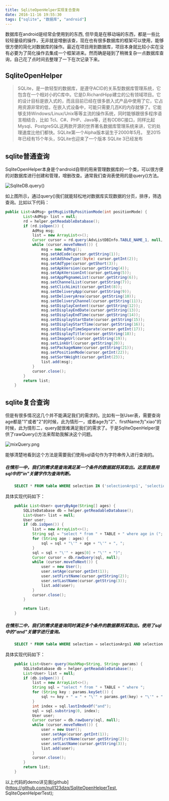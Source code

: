 ```yaml
---
title: SqliteOpenHelper实现复合查询
date: 2016-11-16 19:55:30
tags: ["sqlite", "数据库", "android"]
---
```


数据库在android是经常会使用到的东西, 但毕竟是在移动端的东西，都是一些比较轻量级的操作，无非就是增删该查，现在也有很多数据库的框架可以使用，能够很方便的简化对数据库的操作。最近在项目用到数据库，项目本身就比较小实在没有必要为了简化操作去集成一个框架进来。然而确是碰到了稍微复杂一点数据库查询，自己花了点时间去整理了一下在次记录下来。

## SqliteOpenHelper 

>SQLite，是一款轻型的数据库，是遵守ACID的关系型数据库管理系统，它包含在一个相对小的C库中。它是D.RichardHipp建立的公有领域项目。它的设计目标是嵌入式的，而且目前已经在很多嵌入式产品中使用了它，它占用资源非常的低，在嵌入式设备中，可能只需要几百K的内存就够了。它能够支持Windows/Linux/Unix等等主流的操作系统，同时能够跟很多程序语言相结合，比如 Tcl、C#、PHP、Java等，还有ODBC接口，同样比起Mysql、PostgreSQL这两款开源的世界著名数据库管理系统来讲，它的处理速度比他们都快。SQLite第一个Alpha版本诞生于2000年5月。 至2015年已经有15个年头，SQLite也迎来了一个版本 SQLite 3已经发布

## sqlite普通查询 

SqliteOpenHelper本身是个android自带的用来管理数据库的一个类，可以很方便的对数据库进行创建和管理，增删改查。通常我们查询表使用的是query()方法。

![SqliteDB.query()](http://ofhdiyvaa.bkt.clouddn.com/sqlite.png "SqliteDB.query()")

如上图所示，通过query()我们就能轻松地对数据库实现数据的分页，排序，筛选查询。比如以下代码：

```java
public List<AdMsg> getMsgListByPositionMode(int positionMode) {
        List<AdMsg> list = null;
        rd = helper.getReadableDatabase();
        if (rd.isOpen()) {
            AdMsg msg;
            list = new ArrayList<>();
            Cursor cursor = rd.query(AdvListDBInfo.TABLE_NAME_1, null, AdvListDBInfo.COLUMN_POSITION_MODE + "=?", new String[]{positionMode + ""}, null, null, null);
            while (cursor.moveToNext()) {
                msg = new AdMsg();
                msg.setAdCode(cursor.getString(1));
                msg.setAdShowType((byte) cursor.getInt(2));
                msg.setAdType(cursor.getShort(3));
                msg.setApkVersion(cursor.getString(4));
                msg.setApkVersionInt(cursor.getLong(5));
                msg.setAppPkgnameList(cursor.getString(6));
                msg.setChannelList(cursor.getString(7));
                msg.setClickLimit(cursor.getInt(8));
                msg.setDeliveryApp(cursor.getString(9));
                msg.setDeliveryArea(cursor.getString(10));
                msg.setDeliveryChannel(cursor.getString(11));
                msg.setDisplayContent(cursor.getString(12));
                msg.setDisplayEndDate(cursor.getString(13));
                msg.setDisplayEndTime(cursor.getString(14));
                msg.setDisplayStartDate(cursor.getString(15));
                msg.setDisplayStartTime(cursor.getString(16));
                msg.setDisplayTimeSeparate(cursor.getInt(17));
                msg.setDisplayTitle(cursor.getString(18));
                msg.setImageUrl(cursor.getString(19));
                msg.setLinkUrl(cursor.getString(20));
                msg.setPackageName(cursor.getString(21));
                msg.setPositionMode(cursor.getInt(22));
                msg.setSortWeight(cursor.getInt(23));
                list.add(msg);
            }
            cursor.close();
        }
        return list;
    }
```


## sqlite复合查询 
但是有很多情况这几个并不能满足我们的需求的。比如有一张User表，需要查询age都是"1"或者"2"的时候，此为情形一，或者age为"2"、firstName为"xiao"的时候，此为情形二，query就很难满足我们的需求了。于是SqliteOpenHelper提供了rawQuery()方法来帮助我解决这个问题。

![mixQuery.png](http://ofhdiyvaa.bkt.clouddn.com/mixQuery.png "mixQuery.png")

能够清楚地看到这个方法是需要我们使用sql语句作为字符串传入进行查询的。

##### 在情形一中，我们的需求是查询满足某一个条件的数据就将其取出。这里我是用sql中的"in"关键字作为查询判断。
```sql
    SELECT * FROM table WHERE selection IN ('selectionArgs1', 'selectionArgs2', 'selectionArgs3', ...);
```

具体实现代码如下：

```java
    public List<User> queryByAge(String[] ages) {
        SQLiteDatabase db = helper.getReadableDatabase();
        List<User> list = null;
        User user;
        if (db.isOpen()) {
            list = new ArrayList<>();
            String sql = "select * from " + TABLE + " where age in (";
            for (String age : ages) {
                sql = sql + "\'" + age + "\'" + ", ";
            }
            sql = sql + "\'" + ages[0] + "\'" + ")";
            Cursor cursor = db.rawQuery(sql, null);
            while (cursor.moveToNext()) {
                user = new User();
                user.setAge(cursor.getInt(1));
                user.setFirstName(cursor.getString(2));
                user.setLastName(cursor.getString(3));
                list.add(user);
            }
            cursor.close();
        }

        return list;
    }
```

##### 在情形二中，我们的需求是查询同时满足多个条件的数据蔡将其取出。使用了sql中的"and"关键字进行查询。

```sql
    SELECT * FROM table WHERE selection = selectionArgs1 AND selection = selectionArgs2 AND selection = selectionArgs3;
```

具体实现代码如下：

```java
    public List<User> query(HashMap<String, String> params) {
        SQLiteDatabase db = helper.getReadableDatabase();
        List<User> list = null;
        if (db.isOpen()) {
            list = new ArrayList<>();
            String sql = "select * from " + TABLE + " where ";
            for (String key : params.keySet()) {
                sql += key + " = " + "\'" + params.get(key) + "\'" + " and ";
            }
            int index = sql.lastIndexOf("and");
            sql = sql.substring(0, index);
            User user;
            Cursor cursor = db.rawQuery(sql, null);
            while (cursor.moveToNext()) {
                user = new User();
                user.setAge(cursor.getInt(1));
                user.setFirstName(cursor.getString(2));
                user.setLastName(cursor.getString(3));
                list.add(user);
            }
            cursor.close();
        }
        return list;
    }
```

以上代码的demo详见我[github](https://github.com/null123dzq/SqliteOpenHelperTest, SqliteOpenHelperTest);
